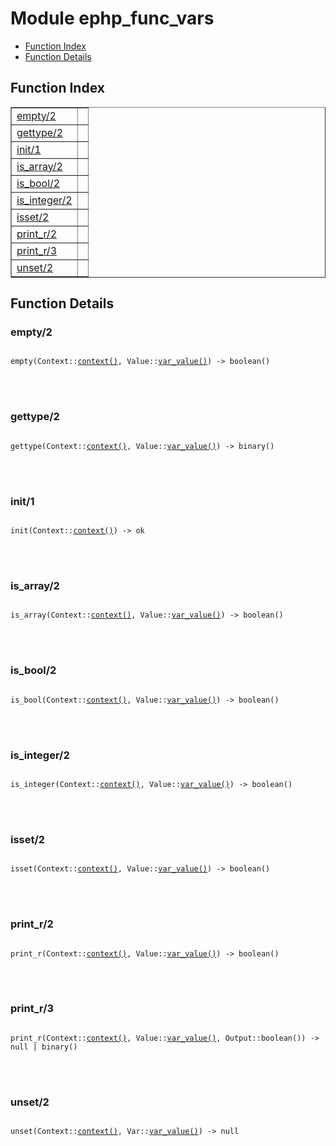 

# Module ephp_func_vars #
* [Function Index](#index)
* [Function Details](#functions)


<a name="index"></a>

## Function Index ##


<table width="100%" border="1" cellspacing="0" cellpadding="2" summary="function index"><tr><td valign="top"><a href="#empty-2">empty/2</a></td><td></td></tr><tr><td valign="top"><a href="#gettype-2">gettype/2</a></td><td></td></tr><tr><td valign="top"><a href="#init-1">init/1</a></td><td></td></tr><tr><td valign="top"><a href="#is_array-2">is_array/2</a></td><td></td></tr><tr><td valign="top"><a href="#is_bool-2">is_bool/2</a></td><td></td></tr><tr><td valign="top"><a href="#is_integer-2">is_integer/2</a></td><td></td></tr><tr><td valign="top"><a href="#isset-2">isset/2</a></td><td></td></tr><tr><td valign="top"><a href="#print_r-2">print_r/2</a></td><td></td></tr><tr><td valign="top"><a href="#print_r-3">print_r/3</a></td><td></td></tr><tr><td valign="top"><a href="#unset-2">unset/2</a></td><td></td></tr></table>


<a name="functions"></a>

## Function Details ##

<a name="empty-2"></a>

### empty/2 ###


<pre><code>
empty(Context::<a href="#type-context">context()</a>, Value::<a href="#type-var_value">var_value()</a>) -&gt; boolean()
</code></pre>

<br></br>



<a name="gettype-2"></a>

### gettype/2 ###


<pre><code>
gettype(Context::<a href="#type-context">context()</a>, Value::<a href="#type-var_value">var_value()</a>) -&gt; binary()
</code></pre>

<br></br>



<a name="init-1"></a>

### init/1 ###


<pre><code>
init(Context::<a href="#type-context">context()</a>) -&gt; ok
</code></pre>

<br></br>



<a name="is_array-2"></a>

### is_array/2 ###


<pre><code>
is_array(Context::<a href="#type-context">context()</a>, Value::<a href="#type-var_value">var_value()</a>) -&gt; boolean()
</code></pre>

<br></br>



<a name="is_bool-2"></a>

### is_bool/2 ###


<pre><code>
is_bool(Context::<a href="#type-context">context()</a>, Value::<a href="#type-var_value">var_value()</a>) -&gt; boolean()
</code></pre>

<br></br>



<a name="is_integer-2"></a>

### is_integer/2 ###


<pre><code>
is_integer(Context::<a href="#type-context">context()</a>, Value::<a href="#type-var_value">var_value()</a>) -&gt; boolean()
</code></pre>

<br></br>



<a name="isset-2"></a>

### isset/2 ###


<pre><code>
isset(Context::<a href="#type-context">context()</a>, Value::<a href="#type-var_value">var_value()</a>) -&gt; boolean()
</code></pre>

<br></br>



<a name="print_r-2"></a>

### print_r/2 ###


<pre><code>
print_r(Context::<a href="#type-context">context()</a>, Value::<a href="#type-var_value">var_value()</a>) -&gt; boolean()
</code></pre>

<br></br>



<a name="print_r-3"></a>

### print_r/3 ###


<pre><code>
print_r(Context::<a href="#type-context">context()</a>, Value::<a href="#type-var_value">var_value()</a>, Output::boolean()) -&gt; null | binary()
</code></pre>

<br></br>



<a name="unset-2"></a>

### unset/2 ###


<pre><code>
unset(Context::<a href="#type-context">context()</a>, Var::<a href="#type-var_value">var_value()</a>) -&gt; null
</code></pre>

<br></br>



